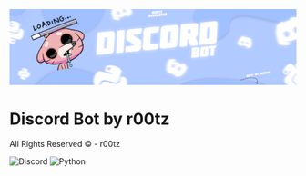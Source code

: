 ![Header](https://github.com/1chups/discordbot/blob/main/assets/shapka2.png)

# Discord Bot by r00tz
All Rights Reserved © - r00tz


![Discord](https://img.shields.io/badge/-discord-090909?style=for-the-badge&logo=discord)
![Python](https://img.shields.io/badge/-python-090909?style=for-the-badge&logo=python&logoColor=FCF50A)

